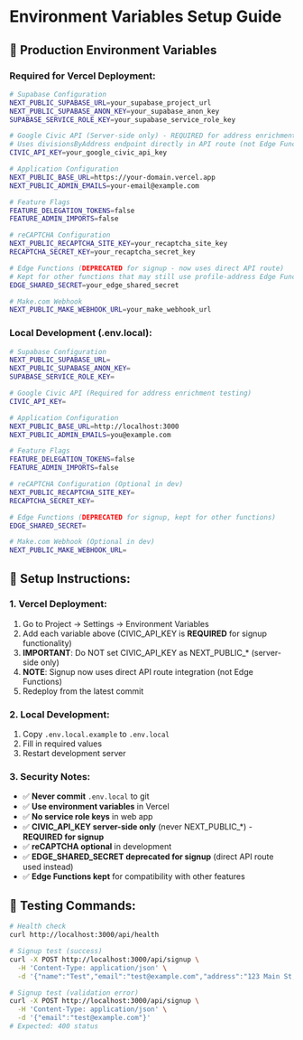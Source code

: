 # Environment Variables Setup Guide

## 🚀 **Production Environment Variables**

### **Required for Vercel Deployment:**

```bash
# Supabase Configuration
NEXT_PUBLIC_SUPABASE_URL=your_supabase_project_url
NEXT_PUBLIC_SUPABASE_ANON_KEY=your_supabase_anon_key
SUPABASE_SERVICE_ROLE_KEY=your_supabase_service_role_key

# Google Civic API (Server-side only) - REQUIRED for address enrichment
# Uses divisionsByAddress endpoint directly in API route (not Edge Functions)
CIVIC_API_KEY=your_google_civic_api_key

# Application Configuration
NEXT_PUBLIC_BASE_URL=https://your-domain.vercel.app
NEXT_PUBLIC_ADMIN_EMAILS=your-email@example.com

# Feature Flags
FEATURE_DELEGATION_TOKENS=false
FEATURE_ADMIN_IMPORTS=false

# reCAPTCHA Configuration
NEXT_PUBLIC_RECAPTCHA_SITE_KEY=your_recaptcha_site_key
RECAPTCHA_SECRET_KEY=your_recaptcha_secret_key

# Edge Functions (DEPRECATED for signup - now uses direct API route)
# Kept for other functions that may still use profile-address Edge Function
EDGE_SHARED_SECRET=your_edge_shared_secret

# Make.com Webhook
NEXT_PUBLIC_MAKE_WEBHOOK_URL=your_make_webhook_url
```

### **Local Development (.env.local):**

```bash
# Supabase Configuration
NEXT_PUBLIC_SUPABASE_URL=
NEXT_PUBLIC_SUPABASE_ANON_KEY=
SUPABASE_SERVICE_ROLE_KEY=

# Google Civic API (Required for address enrichment testing)
CIVIC_API_KEY=

# Application Configuration
NEXT_PUBLIC_BASE_URL=http://localhost:3000
NEXT_PUBLIC_ADMIN_EMAILS=you@example.com

# Feature Flags
FEATURE_DELEGATION_TOKENS=false
FEATURE_ADMIN_IMPORTS=false

# reCAPTCHA Configuration (Optional in dev)
NEXT_PUBLIC_RECAPTCHA_SITE_KEY=
RECAPTCHA_SECRET_KEY=

# Edge Functions (DEPRECATED for signup, kept for other functions)
EDGE_SHARED_SECRET=

# Make.com Webhook (Optional in dev)
NEXT_PUBLIC_MAKE_WEBHOOK_URL=
```

## 🔧 **Setup Instructions:**

### **1. Vercel Deployment:**
1. Go to Project → Settings → Environment Variables
2. Add each variable above (CIVIC_API_KEY is **REQUIRED** for signup functionality)
3. **IMPORTANT**: Do NOT set CIVIC_API_KEY as NEXT_PUBLIC_* (server-side only)
4. **NOTE**: Signup now uses direct API route integration (not Edge Functions)
5. Redeploy from the latest commit

### **2. Local Development:**
1. Copy `.env.local.example` to `.env.local`
2. Fill in required values
3. Restart development server

### **3. Security Notes:**
- ✅ **Never commit** `.env.local` to git
- ✅ **Use environment variables** in Vercel
- ✅ **No service role keys** in web app
- ✅ **CIVIC_API_KEY server-side only** (never NEXT_PUBLIC_*) - **REQUIRED for signup**
- ✅ **reCAPTCHA optional** in development
- ✅ **EDGE_SHARED_SECRET deprecated for signup** (direct API route used instead)
- ✅ **Edge Functions kept** for compatibility with other features

## 🧪 **Testing Commands:**

```bash
# Health check
curl http://localhost:3000/api/health

# Signup test (success)
curl -X POST http://localhost:3000/api/signup \
  -H 'Content-Type: application/json' \
  -d '{"name":"Test","email":"test@example.com","address":"123 Main St, Columbus, OH 43215"}'

# Signup test (validation error)
curl -X POST http://localhost:3000/api/signup \
  -H 'Content-Type: application/json' \
  -d '{"email":"test@example.com"}'
# Expected: 400 status
```

